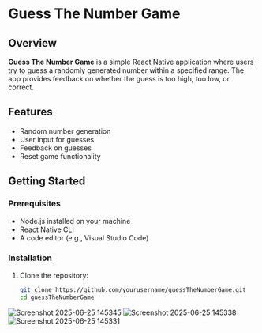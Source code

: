 # Guess The Number Game

## Overview
**Guess The Number Game** is a simple React Native application where users try to guess a randomly generated number within a specified range. The app provides feedback on whether the guess is too high, too low, or correct.

## Features
- Random number generation
- User input for guesses
- Feedback on guesses
- Reset game functionality

## Getting Started

### Prerequisites
- Node.js installed on your machine
- React Native CLI
- A code editor (e.g., Visual Studio Code)

### Installation
1. Clone the repository:
   ```bash
   git clone https://github.com/yourusername/guessTheNumberGame.git
   cd guessTheNumberGame
![Screenshot 2025-06-25 145345](https://github.com/user-attachments/assets/9e900c82-1fe8-4e5b-8eef-6ffdbf9b40f5)
![Screenshot 2025-06-25 145338](https://github.com/user-attachments/assets/c1ea5935-b98b-4ff2-af4d-9e7150084d74)
![Screenshot 2025-06-25 145331](https://github.com/user-attachments/assets/1fc2b7c3-e5b7-43c3-81f0-1211e9e13ff5)

